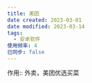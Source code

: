 ```yaml
---
title: 美团
date created: 2023-03-01
date modified: 2023-03-14
tags:
  - 安卓软件
使用频率: 4
已同步: false
---
```


作用:: 外卖，美团优选买菜
